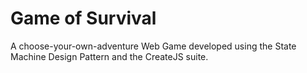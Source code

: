 # Game of Survival
A choose-your-own-adventure Web Game developed using the State Machine Design Pattern and the CreateJS suite.
